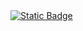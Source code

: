 <a href="https://pindie-backend-maxz2024.nomoredomainswork.ru">
<img alt="Static Badge" src="https://img.shields.io/badge/%D0%9C%D0%BE%D0%B9_%D0%91%D0%B5%D0%BA%D0%B5%D0%BD%D0%B4-green?style=for-the-badge&logoColor=red&labelColor=red">
</a>

